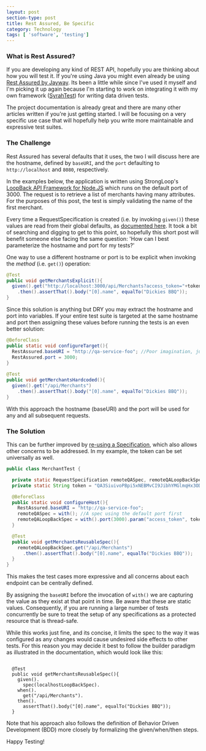 ```yaml
---
layout: post
section-type: post
title: Rest Assured, Be Specific
category: Technology
tags: [ 'software', 'testing']
---
```


### What is Rest Assured?

If you are developing any kind of REST API, hopefully you are thinking about how you will test it.  If you're using Java you might even already be using [Rest Assured by Jayway](https://github.com/jayway/rest-assured).  Its been a little while since I've used it myself and I'm picking it up again because I'm starting to work on integrating it with my own framework ([SyrahTest](https://github.com/SyrahTest/syrahtest-jvm)) for writing data driven tests.

The project documentation is already great and there are many other articles written if you're just getting started.  I will be focusing on a very specific use case that will hopefully help you write more maintainable and expressive test suites.

### The Challenge

Rest Assured has several defaults that it uses, the two I will discuss here are the hostname, defined by `baseURI`, and the `port` defaulting to `http://localhost` and `8080`, respectively.

In the examples below, the application is written using StrongLoop's [LoopBack API Framework for Node.JS](http://loopback.io/) which runs on the default port of 3000.  The request is to retrieve a list of merchants having many attributes.  For the purposes of this post, the test is simply validating the name of the first merchant.

Every time a RequestSpecification is created (i.e. by invoking `given()`) these values are read from their global defaults, as [documented here](https://github.com/jayway/rest-assured/wiki/Usage#default-values).  It took a bit of searching and digging to get to this point, so hopefully this short post will benefit someone else facing the same question: 'How can I best parameterize the hostname and port for my tests?'

One way to use a different hostname or port is to be explicit when invoking the _method_ (i.e. `get()`) operation:

```java
@Test
public void getMerchantsExplicit(){
  given().get("http://localhost:3000/api/Merchants?access_token="+token)
    .then().assertThat().body("[0].name", equalTo("Dickies BBQ"));
}
```

Since this solution is anything but DRY you may extract the hostname and port into variables.  If your entire test suite is targeted at the same hostname and port then assigning these values before running the tests is an even better solution:

```java
@BeforeClass
public static void configureTarget(){
  RestAssured.baseURI = "http://qa-service-foo"; //Poor imagination, just not localhost
  RestAssured.port = 3000;
}
  
@Test
public void getMerchantsHardcoded(){
  given().get("/api/Merchants")
    .then().assertThat().body("[0].name", equalTo("Dickies BBQ"));
}
```

With this approach the hostname (baseURI) and the port will be used for any and all subsequent requests.

### The Solution

This can be further improved by [re-using a Specification](https://github.com/jayway/rest-assured/wiki/Usage#specification-re-use), which also allows other concerns to be addressed.  In my example, the token can be set universally as well.

```java
public class MerchantTest {

  private static RequestSpecification remoteQASpec, remoteQALoopBackSpec;
  private static String token = "QA3SiuivoPBpi5xNEBMvCI9JibhYMGlmqHx3ODsOrK4gd4RQl8TjRI0WFg";

  @BeforeClass
  public static void configureHost(){
    RestAssured.baseURI = "http://qa-service-foo";
    remoteQASpec = with(); //A spec using the default port first
    remoteQALoopBackSpec = with().port(3000).param("access_token", token);
  }

  @Test
  public void getMerchantsReusableSpec(){
    remoteQALoopBackSpec.get("/api/Merchants")
      .then().assertThat().body("[0].name", equalTo("Dickies BBQ"));
  }
}
```
This makes the test cases more expressive and all concerns about each endpoint can be centrally defined.

By assigning the `baseURI` before the invocation of `with()` we are capturing the value as they exist at that point in time.  Be aware that these are static values.  Consequently, if you are running a large number of tests concurrently be sure to treat the setup of any specifications as a protected resource that is thread-safe.

While this works just fine, and its concise, it limits the spec to the way it was configured as any changes would cause undesired side effects to other tests.  For this reason you may decide it best to follow the builder paradigm as illustrated in the documentation, which would look like this:

```
  
  @Test
  public void getMerchantsReusableSpec(){
    given().
      spec(localhostLoopBackSpec).
    when().
      get("/api/Merchants").
    then().
      assertThat().body("[0].name", equalTo("Dickies BBQ"));
  }
```

Note that his approach also follows the definition of Behavior Driven Development (BDD) more closely by formalizing the given/when/then steps. 


Happy Testing! 
